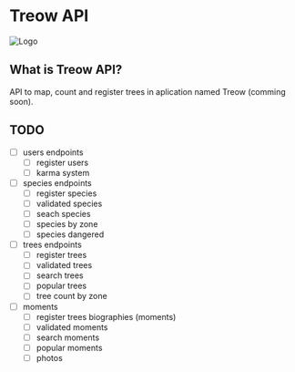 # Treow API

![Logo]()

## What is Treow API?

API to map, count and register trees in aplication named Treow (comming soon).

## TODO

- [ ] users endpoints
  - [ ] register users
  - [ ] karma system
- [ ] species endpoints
  - [ ] register species
  - [ ] validated species
  - [ ] seach species
  - [ ] species by zone
  - [ ] species dangered
- [ ] trees endpoints
  - [ ] register trees
  - [ ] validated trees
  - [ ] search trees
  - [ ] popular trees
  - [ ] tree count by zone
- [ ] moments
  - [ ] register trees biographies (moments)
  - [ ] validated moments
  - [ ] search moments
  - [ ] popular moments
  - [ ] photos
